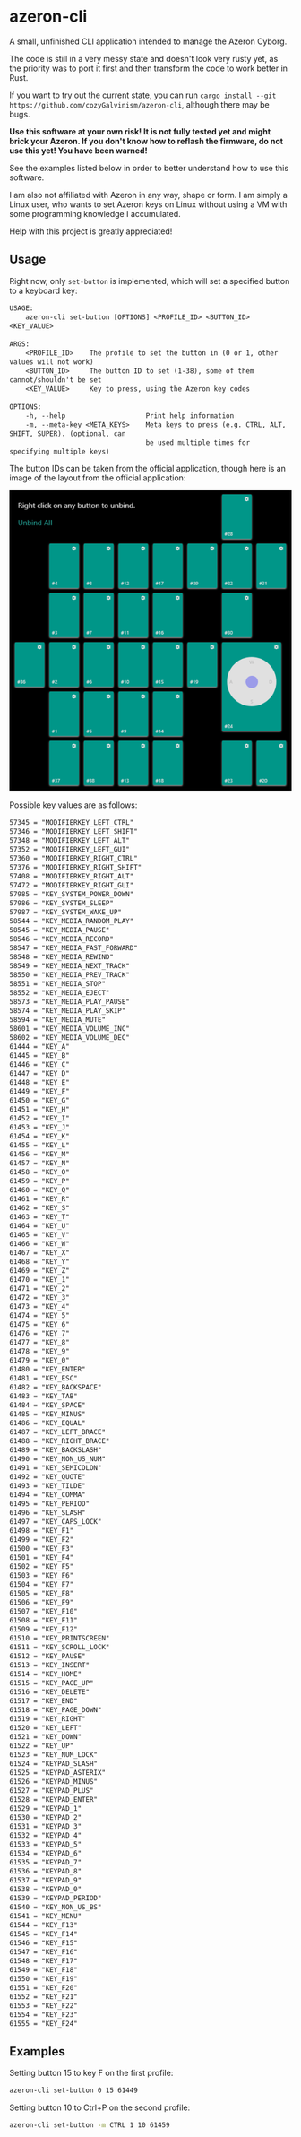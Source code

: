 # azeron-cli

A small, unfinished CLI application intended to manage the Azeron Cyborg.

The code is still in a very messy state and doesn't look very rusty yet, as the priority was to port it first and then transform the code to work better in Rust.

If you want to try out the current state, you can run `cargo install --git https://github.com/cozyGalvinism/azeron-cli`, although there may be bugs.

**Use this software at your own risk! It is not fully tested yet and might brick your Azeron. If you don't know how to reflash the firmware, do not use this yet! You have been warned!**

See the examples listed below in order to better understand how to use this software.

I am also not affiliated with Azeron in any way, shape or form. I am simply a Linux user, who wants to set Azeron keys on Linux without using a VM with some programming knowledge I accumulated.

Help with this project is greatly appreciated!

## Usage

Right now, only `set-button` is implemented, which will set a specified button to a keyboard key:

```text
USAGE:
    azeron-cli set-button [OPTIONS] <PROFILE_ID> <BUTTON_ID> <KEY_VALUE>

ARGS:
    <PROFILE_ID>    The profile to set the button in (0 or 1, other values will not work)
    <BUTTON_ID>     The button ID to set (1-38), some of them cannot/shouldn't be set
    <KEY_VALUE>     Key to press, using the Azeron key codes

OPTIONS:
    -h, --help                    Print help information
    -m, --meta-key <META_KEYS>    Meta keys to press (e.g. CTRL, ALT, SHIFT, SUPER). (optional, can
                                  be used multiple times for specifying multiple keys)
```

The button IDs can be taken from the official application, though here is an image of the layout from the official application:

![Button IDs](docs/assets/ids.png?raw=true)

Possible key values are as follows:

```text
57345 = "MODIFIERKEY_LEFT_CTRL"
57346 = "MODIFIERKEY_LEFT_SHIFT"
57348 = "MODIFIERKEY_LEFT_ALT"
57352 = "MODIFIERKEY_LEFT_GUI"
57360 = "MODIFIERKEY_RIGHT_CTRL"
57376 = "MODIFIERKEY_RIGHT_SHIFT"
57408 = "MODIFIERKEY_RIGHT_ALT"
57472 = "MODIFIERKEY_RIGHT_GUI"
57985 = "KEY_SYSTEM_POWER_DOWN"
57986 = "KEY_SYSTEM_SLEEP"
57987 = "KEY_SYSTEM_WAKE_UP"
58544 = "KEY_MEDIA_RANDOM_PLAY"
58545 = "KEY_MEDIA_PAUSE"
58546 = "KEY_MEDIA_RECORD"
58547 = "KEY_MEDIA_FAST_FORWARD"
58548 = "KEY_MEDIA_REWIND"
58549 = "KEY_MEDIA_NEXT_TRACK"
58550 = "KEY_MEDIA_PREV_TRACK"
58551 = "KEY_MEDIA_STOP"
58552 = "KEY_MEDIA_EJECT"
58573 = "KEY_MEDIA_PLAY_PAUSE"
58574 = "KEY_MEDIA_PLAY_SKIP"
58594 = "KEY_MEDIA_MUTE"
58601 = "KEY_MEDIA_VOLUME_INC"
58602 = "KEY_MEDIA_VOLUME_DEC"
61444 = "KEY_A"
61445 = "KEY_B"
61446 = "KEY_C"
61447 = "KEY_D"
61448 = "KEY_E"
61449 = "KEY_F"
61450 = "KEY_G"
61451 = "KEY_H"
61452 = "KEY_I"
61453 = "KEY_J"
61454 = "KEY_K"
61455 = "KEY_L"
61456 = "KEY_M"
61457 = "KEY_N"
61458 = "KEY_O"
61459 = "KEY_P"
61460 = "KEY_Q"
61461 = "KEY_R"
61462 = "KEY_S"
61463 = "KEY_T"
61464 = "KEY_U"
61465 = "KEY_V"
61466 = "KEY_W"
61467 = "KEY_X"
61468 = "KEY_Y"
61469 = "KEY_Z"
61470 = "KEY_1"
61471 = "KEY_2"
61472 = "KEY_3"
61473 = "KEY_4"
61474 = "KEY_5"
61475 = "KEY_6"
61476 = "KEY_7"
61477 = "KEY_8"
61478 = "KEY_9"
61479 = "KEY_0"
61480 = "KEY_ENTER"
61481 = "KEY_ESC"
61482 = "KEY_BACKSPACE"
61483 = "KEY_TAB"
61484 = "KEY_SPACE"
61485 = "KEY_MINUS"
61486 = "KEY_EQUAL"
61487 = "KEY_LEFT_BRACE"
61488 = "KEY_RIGHT_BRACE"
61489 = "KEY_BACKSLASH"
61490 = "KEY_NON_US_NUM"
61491 = "KEY_SEMICOLON"
61492 = "KEY_QUOTE"
61493 = "KEY_TILDE"
61494 = "KEY_COMMA"
61495 = "KEY_PERIOD"
61496 = "KEY_SLASH"
61497 = "KEY_CAPS_LOCK"
61498 = "KEY_F1"
61499 = "KEY_F2"
61500 = "KEY_F3"
61501 = "KEY_F4"
61502 = "KEY_F5"
61503 = "KEY_F6"
61504 = "KEY_F7"
61505 = "KEY_F8"
61506 = "KEY_F9"
61507 = "KEY_F10"
61508 = "KEY_F11"
61509 = "KEY_F12"
61510 = "KEY_PRINTSCREEN"
61511 = "KEY_SCROLL_LOCK"
61512 = "KEY_PAUSE"
61513 = "KEY_INSERT"
61514 = "KEY_HOME"
61515 = "KEY_PAGE_UP"
61516 = "KEY_DELETE"
61517 = "KEY_END"
61518 = "KEY_PAGE_DOWN"
61519 = "KEY_RIGHT"
61520 = "KEY_LEFT"
61521 = "KEY_DOWN"
61522 = "KEY_UP"
61523 = "KEY_NUM_LOCK"
61524 = "KEYPAD_SLASH"
61525 = "KEYPAD_ASTERIX"
61526 = "KEYPAD_MINUS"
61527 = "KEYPAD_PLUS"
61528 = "KEYPAD_ENTER"
61529 = "KEYPAD_1"
61530 = "KEYPAD_2"
61531 = "KEYPAD_3"
61532 = "KEYPAD_4"
61533 = "KEYPAD_5"
61534 = "KEYPAD_6"
61535 = "KEYPAD_7"
61536 = "KEYPAD_8"
61537 = "KEYPAD_9"
61538 = "KEYPAD_0"
61539 = "KEYPAD_PERIOD"
61540 = "KEY_NON_US_BS"
61541 = "KEY_MENU"
61544 = "KEY_F13"
61545 = "KEY_F14"
61546 = "KEY_F15"
61547 = "KEY_F16"
61548 = "KEY_F17"
61549 = "KEY_F18"
61550 = "KEY_F19"
61551 = "KEY_F20"
61552 = "KEY_F21"
61553 = "KEY_F22"
61554 = "KEY_F23"
61555 = "KEY_F24"
```

## Examples

Setting button 15 to key F on the first profile:

```sh
azeron-cli set-button 0 15 61449
```

Setting button 10 to Ctrl+P on the second profile:

```sh
azeron-cli set-button -m CTRL 1 10 61459
```
